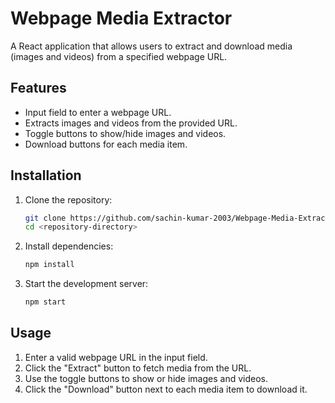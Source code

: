 # Webpage Media Extractor

A React application that allows users to extract and download media (images and videos) from a specified webpage URL.

## Features
- Input field to enter a webpage URL.
- Extracts images and videos from the provided URL.
- Toggle buttons to show/hide images and videos.
- Download buttons for each media item.

## Installation

1. Clone the repository:
   ```bash
   git clone https://github.com/sachin-kumar-2003/Webpage-Media-Extractor.git
   cd <repository-directory>
   ```

2. Install dependencies:
   ```bash
   npm install
   ```

3. Start the development server:
   ```bash
   npm start
   ```

## Usage

1. Enter a valid webpage URL in the input field.
2. Click the "Extract" button to fetch media from the URL.
3. Use the toggle buttons to show or hide images and videos.
4. Click the "Download" button next to each media item to download it.


